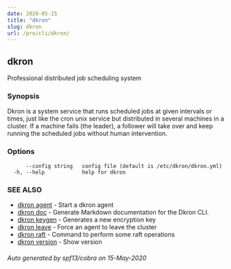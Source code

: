 ```yaml
---
date: 2020-05-15
title: "dkron"
slug: dkron
url: /pro/cli/dkron/
---
```

## dkron

Professional distributed job scheduling system

### Synopsis

Dkron is a system service that runs scheduled jobs at given intervals or times,
just like the cron unix service but distributed in several machines in a cluster.
If a machine fails (the leader), a follower will take over and keep running the scheduled jobs without human intervention.

### Options

```
      --config string   config file (default is /etc/dkron/dkron.yml)
  -h, --help            help for dkron
```

### SEE ALSO

* [dkron agent](/pro/cli/dkron_agent/)	 - Start a dkron agent
* [dkron doc](/pro/cli/dkron_doc/)	 - Generate Markdown documentation for the Dkron CLI.
* [dkron keygen](/pro/cli/dkron_keygen/)	 - Generates a new encryption key
* [dkron leave](/pro/cli/dkron_leave/)	 - Force an agent to leave the cluster
* [dkron raft](/pro/cli/dkron_raft/)	 - Command to perform some raft operations
* [dkron version](/pro/cli/dkron_version/)	 - Show version

###### Auto generated by spf13/cobra on 15-May-2020
